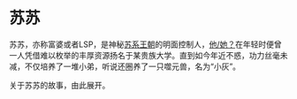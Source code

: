 # 苏苏
苏苏，亦称富婆或者LSP，是神秘[苏系王朝]()的明面控制人，[他/她？](/02%20About%20susu/02%20真实性别.md)在年轻时便曾一人凭借难以枚举的丰厚资源扬名于某贵族大学。直到如今年近不惑，功力丝毫未减，不仅培养了一堆小弟，听说还圈养了一只噬元兽，名为“小灰”。

关于苏苏的故事，由此展开。


